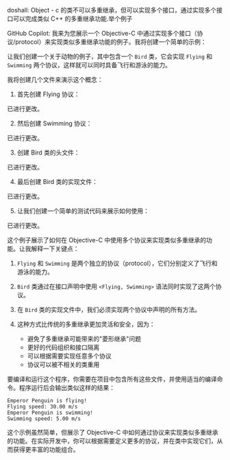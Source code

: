doshall: Object - c 的类不可以多重继承，但可以实现多个接口，通过实现多个接口可以完成类似 C++ 的多重继承功能.举个例子

GitHub Copilot: 我来为您展示一个 Objective-C 中通过实现多个接口（协议/protocol）来实现类似多重继承功能的例子。我将创建一个简单的示例：

让我们创建一个关于动物的例子，其中包含一个 `Bird` 类，它会实现 `Flying` 和 `Swimming` 两个协议，这样就可以同时具备飞行和游泳的能力。

我将创建几个文件来演示这个概念：

1. 首先创建 Flying 协议： 

已进行更改。



2. 然后创建 Swimming 协议： 

已进行更改。



3. 创建 Bird 类的头文件： 

已进行更改。





4. 最后创建 Bird 类的实现文件： 

已进行更改。



5. 让我们创建一个简单的测试代码来展示如何使用： 

已进行更改。



这个例子展示了如何在 Objective-C 中使用多个协议来实现类似多重继承的功能。让我解释一下关键点：

1. `Flying` 和 `Swimming` 是两个独立的协议（protocol），它们分别定义了飞行和游泳的能力。

2. `Bird` 类通过在接口声明中使用 `<Flying, Swimming>` 语法同时实现了这两个协议。

3. 在 `Bird` 类的实现文件中，我们必须实现两个协议中声明的所有方法。

4. 这种方式比传统的多重继承更加灵活和安全，因为：
   - 避免了多重继承可能带来的"菱形继承"问题
   - 更好的代码组织和接口隔离
   - 可以根据需要实现任意多个协议
   - 协议可以被不相关的类重用

要编译和运行这个程序，你需要在项目中包含所有这些文件，并使用适当的编译命令。程序运行后会输出类似这样的结果：

```
Emperor Penguin is flying!
Flying speed: 30.00 m/s
Emperor Penguin is swimming!
Swimming speed: 5.00 m/s
```

这个示例虽然简单，但展示了 Objective-C 中如何通过协议来实现类似多重继承的功能。在实际开发中，你可以根据需要定义更多的协议，并在类中实现它们，从而获得更丰富的功能组合。